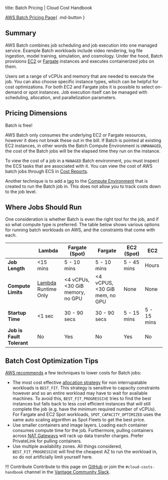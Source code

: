 title: Batch Pricing | Cloud Cost Handbook

[AWS Batch Pricing Page](https://aws.amazon.com/batch/pricing/){ .md-button }

## Summary

AWS Batch combines job scheduling and job execution into one managed service. Example Batch workloads include video rendering, log file ingestion, model training, simulation, and cosmology. Under the hood, Batch provisions [EC2](/aws/services/ec2-pricing/) or [Fargate](/aws/services/ecs-and-fargate-pricing/) instances and executes containerized jobs on them.

Users set a range of vCPUs and memory that are needed to execute the job. You can also choose specific instance types, which can be helpful for cost optimizations. For both EC2 and Fargate jobs it is possible to select on-demand or spot instances. Job execution itself can be managed with scheduling, allocation, and parallelization parameters.

## Pricing Dimensions

Batch is free!

AWS Batch only consumes the underlying EC2 or Fargate resources, however it does not break these out in the bill. If Batch is pointed at existing EC2 instances, in other words the Batch Compute Environment is `UNMANAGED`, the cost of the Batch jobs will be the elapsed time they run on the instance.

To view the cost of a job in a `MANAGED` Batch environment, you must inspect the ECS tasks that are associated with it. You can view the cost of AWS batch jobs through ECS in [Cost Reports](/tools/cost-reports/).

Another technique is to add a [tag](/aws/concepts/tags/) to the [Compute Environment](https://docs.aws.amazon.com/batch/latest/userguide/compute_environments.html) that is created to run the Batch job in. This does not allow you to track costs down to the job level.

## Where Jobs Should Run

One consideration is whether Batch is even the right tool for the job, and if so what compute type is preferred. The table below shows various options for running batch workloads on AWS, and the constraints that come with each.

|                           | Lambda                                               | Fargate (Spot)                   | Fargate                       | EC2 (Spot)  | EC2         |
| ------------------------- | ---------------------------------------------------- | -------------------------------- | ----------------------------- | ----------- | ----------- |
| **Job Length**            | <15 mins                                             | 5 - 10 mins                      | 5 - 10 mins                   | 5 - 45 mins | Hours       |
| **Compute Limits**        | [Lambda](/aws/services/lambda-pricing/) Runtime Only | <4 vCPUs, <30 GiB memory, no GPU | <4 vCPUS, <30 GiB mem, no GPU | None        | None        |
| **Startup Time**          | <1 sec                                               | 30 - 90 secs                     | 30 - 90 secs                  | 5 - 15 mins | 5 - 15 mins |
| **Job is Fault Tolerant** | No                                                   | Yes                              | No                            | Yes         | No          |

## Batch Cost Optimization Tips

[AWS recommends](https://aws.amazon.com/blogs/hpc/aws-batch-best-practices/) a few techniques to lower costs for Batch jobs:

- The most cost effective [allocation strategy](https://aws.amazon.com/blogs/compute/optimizing-for-cost-availability-and-throughput-by-selecting-your-aws-batch-allocation-strategy/) for non interrupatable workloads is `BEST_FIT`. This strategy is sensitive to capacity constraints however and so an entire workload may have to wait for available machines. To avoid this, `BEST_FIT_PROGRESSIVE` tries to find the best instances but falls back to less cost efficient instances that will still complete the job (e.g. have the minimum required number of vCPUs). For Fargate and EC2 Spot workloads, `SPOT_CAPACITY_OPTIMIZED` uses the same auto scaling algorithm as Spot Fleets to get the best price.
- Use smaller containers and image layers. Loading each container consumes compute time for the job. Furthermore, pulling containers across [NAT Gateways](/aws/services/vpc-pricing/#nat-gateway) will rack up data transfer charges. Prefer PrivateLink for pulling containers.
- Use multiple availability zones. All things considered, `BEST_FIT_PROGRESSIVE` will find the cheapest AZ to run the workload in, so do not artificially limit yourself here.

!!! Contribute
Contribute to this page on [GitHub](https://github.com/vantage-sh/handbook) or join the `#cloud-costs-handbook` channel in the [Vantage Community Slack](https://join.slack.com/t/vantagecommunity/shared_invite/zt-1szz6puz7-zRuJ8J4OJIiBFlcTobYZXA).
